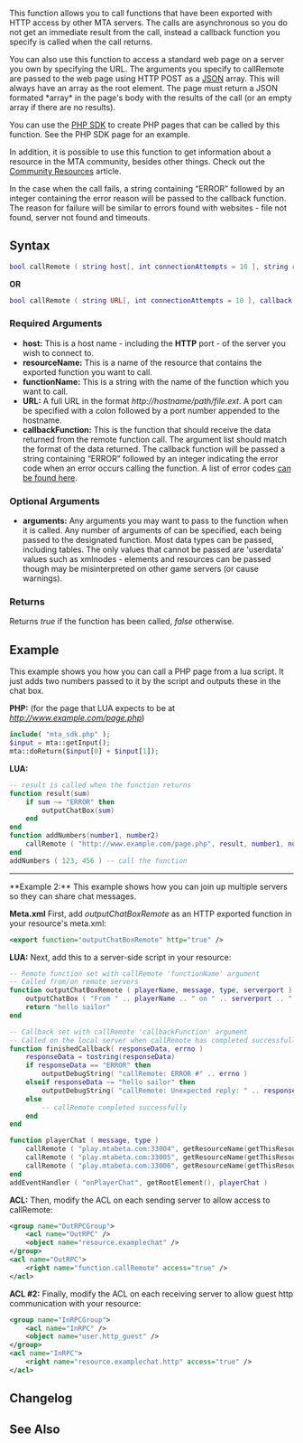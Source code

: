 This function allows you to call functions that have been exported with HTTP access by other MTA servers. The calls are asynchronous so you do not get an immediate result from the call, instead a callback function you specify is called when the call returns.

You can also use this function to access a standard web page on a server you own by specifying the URL. The arguments you specify to callRemote are passed to the web page using HTTP POST as a [JSON](/docs/JSON.md "wikilink") array. This will always have an array as the root element. The page must return a JSON formated \*array\* in the page's body with the results of the call (or an empty array if there are no results).

You can use the [PHP SDK](/docs/PHP_SDK.md "wikilink") to create PHP pages that can be called by this function. See the PHP SDK page for an example.

In addition, it is possible to use this function to get information about a resource in the MTA community, besides other things. Check out the [Community Resources](/docs/Community_Resources.md "wikilink") article.

In the case when the call fails, a string containing “ERROR” followed by an integer containing the error reason will be passed to the callback function. The reason for failure will be similar to errors found with websites - file not found, server not found and timeouts.

Syntax
------

``` lua
bool callRemote ( string host[, int connectionAttempts = 10 ], string resourceName, string functionName, callback callbackFunction, [ arguments... ] )
```

**OR**

``` lua
bool callRemote ( string URL[, int connectionAttempts = 10 ], callback callbackFunction, [ arguments... ] )
```

### Required Arguments

-   **host:** This is a host name - including the **HTTP** port - of the server you wish to connect to.
-   **resourceName:** This is a name of the resource that contains the exported function you want to call.
-   **functionName:** This is a string with the name of the function which you want to call.
-   **URL:** A full URL in the format *http://hostname/path/file.ext*. A port can be specified with a colon followed by a port number appended to the hostname.
-   **callbackFunction:** This is the function that should receive the data returned from the remote function call. The argument list should match the format of the data returned. The callback function will be passed a string containing “ERROR” followed by an integer indicating the error code when an error occurs calling the function. A list of error codes [can be found here](/docs/Template:Error_codes_for_callRemote_and_fetchRemote.md "wikilink").

### Optional Arguments

-   **arguments:** Any arguments you may want to pass to the function when it is called. Any number of arguments of can be specified, each being passed to the designated function. Most data types can be passed, including tables. The only values that cannot be passed are 'userdata' values such as xmlnodes - elements and resources can be passed though may be misinterpreted on other game servers (or cause warnings).

### Returns

Returns *true* if the function has been called, *false* otherwise.

Example
-------

This example shows you how you can call a PHP page from a lua script. It just adds two numbers passed to it by the script and outputs these in the chat box.

**PHP:** (for the page that LUA expects to be at *http://www.example.com/page.php*)

``` php
include( "mta_sdk.php" );
$input = mta::getInput();
mta::doReturn($input[0] + $input[1]);
```

**LUA:**

``` lua
-- result is called when the function returns
function result(sum)
    if sum ~= "ERROR" then
        outputChatBox(sum)
    end
end
function addNumbers(number1, number2)
    callRemote ( "http://www.example.com/page.php", result, number1, number2 )
end 
addNumbers ( 123, 456 ) -- call the function
```

<hr>
**Example 2:** This example shows how you can join up multiple servers so they can share chat messages.

**Meta.xml** First, add *outputChatBoxRemote* as an HTTP exported function in your resource's meta.xml:

``` xml
<export function="outputChatBoxRemote" http="true" />
```

**LUA:** Next, add this to a server-side script in your resource:

``` lua
-- Remote function set with callRemote 'functionName' argument
-- Called from/on remote servers
function outputChatBoxRemote ( playerName, message, type, serverport )
    outputChatBox ( "From " .. playerName .. " on " .. serverport .. ": " .. message )
    return "hello sailor"
end

-- Callback set with callRemote 'callbackFunction' argument
-- Called on the local server when callRemote has completed successfully or with errors
function finishedCallback( responseData, errno )
    responseData = tostring(responseData)
    if responseData == "ERROR" then
        outputDebugString( "callRemote: ERROR #" .. errno )
    elseif responseData ~= "hello sailor" then
        outputDebugString( "callRemote: Unexpected reply: " .. responseData  )
    else
        -- callRemote completed successfully
    end
end

function playerChat ( message, type )
    callRemote ( "play.mtabeta.com:33004", getResourceName(getThisResource()), "outputChatBoxRemote", finishedCallback, getPlayerName(source), message, type, getServerPort() )
    callRemote ( "play.mtabeta.com:33005", getResourceName(getThisResource()), "outputChatBoxRemote", finishedCallback, getPlayerName(source), message, type, getServerPort() )
    callRemote ( "play.mtabeta.com:33006", getResourceName(getThisResource()), "outputChatBoxRemote", finishedCallback, getPlayerName(source), message, type, getServerPort() )
end
addEventHandler ( "onPlayerChat", getRootElement(), playerChat )
```

**ACL:** Then, modify the ACL on each sending server to allow access to callRemote:

``` xml
<group name="OutRPCGroup">
    <acl name="OutRPC" />
    <object name="resource.examplechat" />
</group>
<acl name="OutRPC">
    <right name="function.callRemote" access="true" />
</acl>
```

**ACL \#2:** Finally, modify the ACL on each receiving server to allow guest http communication with your resource:

``` xml
<group name="InRPCGroup">
    <acl name="InRPC" />
    <object name="user.http_guest" />
</group>
<acl name="InRPC">
    <right name="resource.examplechat.http" access="true" />
</acl>
```

Changelog
---------

See Also
--------
